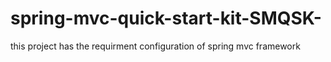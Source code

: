 # spring-mvc-quick-start-kit-SMQSK-
this project has the requirment configuration of spring mvc framework
